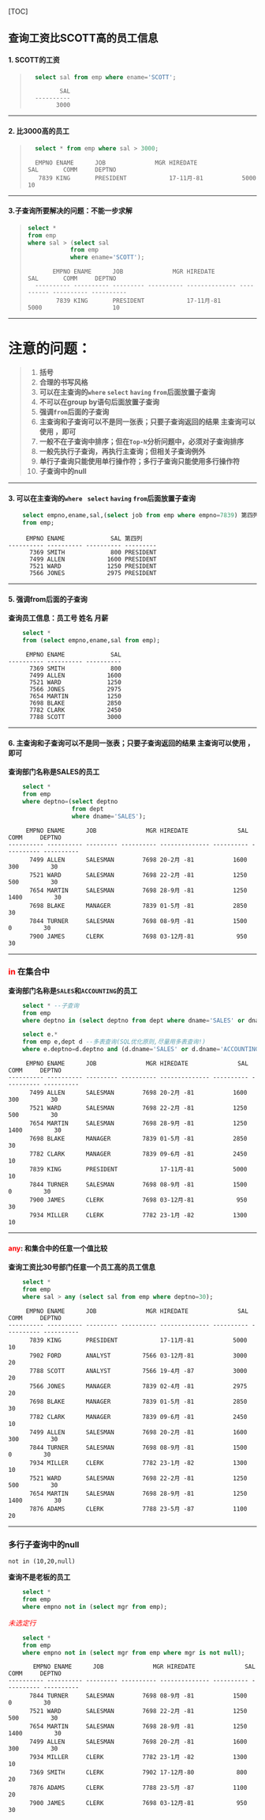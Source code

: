 [TOC]

## 查询工资比SCOTT高的员工信息
#### 1. SCOTT的工资

>```sql
>	select sal from emp where ename='SCOTT';
>```
>		
>		       SAL   
>		----------   
>		      3000   

----------------------------------------------------------

#### 2. 比3000高的员工

>```sql
>	select * from emp where sal > 3000;
>```
>
> 	    EMPNO ENAME      JOB              MGR HIREDATE              SAL       COMM     DEPTNO    
> 	     7839 KING       PRESIDENT            17-11月-81           5000                    10 

----------------------------------------------------------

#### 3.子查询所要解决的问题：不能一步求解

>```sql
>select *
>from emp
>where sal > (select sal
>             from emp
>             where ename='SCOTT');
>```
>
>		     EMPNO ENAME      JOB              MGR HIREDATE              SAL       COMM     DEPTNO   
>		---------- ---------- --------- ---------- -------------- ---------- ---------- ----------
>		      7839 KING       PRESIDENT            17-11月-81           5000                    10         

----------------------------------------------------------

# <span class='d_red'>注意的问题：</span>

>1. **括号**
>2. **合理的书写风格**
>3. **可以在主查询的`where` `select` `having` `from`后面放置子查询**
>4. **不可以在group by语句后面放置子查询**
>5. **强调`from`后面的子查询**
>6. **主查询和子查询可以不是同一张表；只要子查询返回的结果 主查询可以使用 ，即可**
>7. **一般不在子查询中排序；但在`Top-N`分析问题中，必须对子查询排序**
>8. **一般先执行子查询，再执行主查询；但相关子查询例外**
>9. **单行子查询只能使用单行操作符；多行子查询只能使用多行操作符**
>10. **子查询中的null**

----------------------------------------------------------

#### 3. 可以在主查询的`where ` `select` `having` `from`后面放置子查询

```sql
	select empno,ename,sal,(select job from emp where empno=7839) 第四列
	from emp;
```

	     EMPNO ENAME             SAL 第四列    
	---------- ---------- ---------- --------- 
	      7369 SMITH             800 PRESIDENT 
	      7499 ALLEN            1600 PRESIDENT 
	      7521 WARD             1250 PRESIDENT 
	      7566 JONES            2975 PRESIDENT                          

----------------------------------------------------------

#### 5. 强调from后面的子查询

**查询员工信息：员工号 姓名 月薪**

```sql
	select *
	from (select empno,ename,sal from emp);
```

	     EMPNO ENAME             SAL      
	---------- ---------- ----------      
	      7369 SMITH             800      
	      7499 ALLEN            1600      
	      7521 WARD             1250      
	      7566 JONES            2975      
	      7654 MARTIN           1250      
	      7698 BLAKE            2850      
	      7782 CLARK            2450      
	      7788 SCOTT            3000       

----------------------------------------------------------

#### 6. 主查询和子查询可以不是同一张表；只要子查询返回的结果 主查询可以使用 ，即可
**查询部门名称是SALES的员工**

```sql 
	select *
	from emp
	where deptno=(select deptno
	              from dept
	              where dname='SALES');
```

	     EMPNO ENAME      JOB              MGR HIREDATE              SAL       COMM     DEPTNO  
	---------- ---------- --------- ---------- -------------- ---------- ---------- ----------  
	      7499 ALLEN      SALESMAN        7698 20-2月 -81           1600        300         30  
	      7521 WARD       SALESMAN        7698 22-2月 -81           1250        500         30  
	      7654 MARTIN     SALESMAN        7698 28-9月 -81           1250       1400         30  
	      7698 BLAKE      MANAGER         7839 01-5月 -81           2850                    30  
	      7844 TURNER     SALESMAN        7698 08-9月 -81           1500          0         30  
	      7900 JAMES      CLERK           7698 03-12月-81            950                    30           

----------------------------------------------------------

### **<font color="red">in</font>** 在集合中

**查询部门名称是`SALES`和`ACCOUNTING`的员工**

```sql
	select * --子查询
	from emp
	where deptno in (select deptno from dept where dname='SALES' or dname='ACCOUNTING');
```

```sql
	select e.*
	from emp e,dept d --多表查询(SQL优化原则,尽量用多表查询!)
	where e.deptno=d.deptno and (d.dname='SALES' or d.dname='ACCOUNTING');
```

	     EMPNO ENAME      JOB              MGR HIREDATE              SAL       COMM     DEPTNO 
	---------- ---------- --------- ---------- -------------- ---------- ---------- ---------- 
	      7499 ALLEN      SALESMAN        7698 20-2月 -81           1600        300         30 
	      7521 WARD       SALESMAN        7698 22-2月 -81           1250        500         30 
	      7654 MARTIN     SALESMAN        7698 28-9月 -81           1250       1400         30 
	      7698 BLAKE      MANAGER         7839 01-5月 -81           2850                    30 
	      7782 CLARK      MANAGER         7839 09-6月 -81           2450                    10 
	      7839 KING       PRESIDENT            17-11月-81           5000                    10 
	      7844 TURNER     SALESMAN        7698 08-9月 -81           1500          0         30 
	      7900 JAMES      CLERK           7698 03-12月-81            950                    30 
	      7934 MILLER     CLERK           7782 23-1月 -82           1300                    10           

----------------------------------------------------------

#### **<font color="red">any</font>**: 和集合中的任意一个值比较
**查询工资比30号部门任意一个员工高的员工信息**

```sql
	select *
	from emp
	where sal > any (select sal from emp where deptno=30);
```

	     EMPNO ENAME      JOB              MGR HIREDATE              SAL       COMM     DEPTNO  
	---------- ---------- --------- ---------- -------------- ---------- ---------- ----------  
	      7839 KING       PRESIDENT            17-11月-81           5000                    10  
	      7902 FORD       ANALYST         7566 03-12月-81           3000                    20  
	      7788 SCOTT      ANALYST         7566 19-4月 -87           3000                    20  
	      7566 JONES      MANAGER         7839 02-4月 -81           2975                    20  
	      7698 BLAKE      MANAGER         7839 01-5月 -81           2850                    30  
	      7782 CLARK      MANAGER         7839 09-6月 -81           2450                    10  
	      7499 ALLEN      SALESMAN        7698 20-2月 -81           1600        300         30  
	      7844 TURNER     SALESMAN        7698 08-9月 -81           1500          0         30  
	      7934 MILLER     CLERK           7782 23-1月 -82           1300                    10  
	      7521 WARD       SALESMAN        7698 22-2月 -81           1250        500         30  
	      7654 MARTIN     SALESMAN        7698 28-9月 -81           1250       1400         30  
	      7876 ADAMS      CLERK           7788 23-5月 -87           1100                    20  


----------------------------------------------------------

### 多行子查询中的null

`not in (10,20,null)`

**查询不是老板的员工**

```sql
	select *
	from emp
	where empno not in (select mgr from emp);
```

*<font color="red">未选定行</font>*

```sql
	select *
	from emp
	where empno not in (select mgr from emp where mgr is not null);
```

	       EMPNO ENAME      JOB              MGR HIREDATE              SAL       COMM     DEPTNO   
	---------- ---------- --------- ---------- -------------- ---------- ---------- ----------     
	      7844 TURNER     SALESMAN        7698 08-9月 -81           1500          0         30     
	      7521 WARD       SALESMAN        7698 22-2月 -81           1250        500         30     
	      7654 MARTIN     SALESMAN        7698 28-9月 -81           1250       1400         30     
	      7499 ALLEN      SALESMAN        7698 20-2月 -81           1600        300         30     
	      7934 MILLER     CLERK           7782 23-1月 -82           1300                    10     
	      7369 SMITH      CLERK           7902 17-12月-80            800                    20     
	      7876 ADAMS      CLERK           7788 23-5月 -87           1100                    20     
	      7900 JAMES      CLERK           7698 03-12月-81            950                    30  





